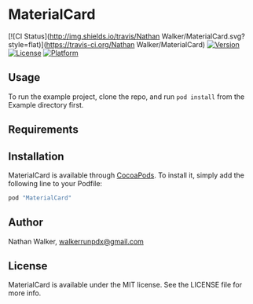 # MaterialCard

[![CI Status](http://img.shields.io/travis/Nathan Walker/MaterialCard.svg?style=flat)](https://travis-ci.org/Nathan Walker/MaterialCard)
[![Version](https://img.shields.io/cocoapods/v/MaterialCard.svg?style=flat)](http://cocoapods.org/pods/MaterialCard)
[![License](https://img.shields.io/cocoapods/l/MaterialCard.svg?style=flat)](http://cocoapods.org/pods/MaterialCard)
[![Platform](https://img.shields.io/cocoapods/p/MaterialCard.svg?style=flat)](http://cocoapods.org/pods/MaterialCard)

## Usage

To run the example project, clone the repo, and run `pod install` from the Example directory first.

## Requirements

## Installation

MaterialCard is available through [CocoaPods](http://cocoapods.org). To install
it, simply add the following line to your Podfile:

```ruby
pod "MaterialCard"
```

## Author

Nathan Walker, walkerrunpdx@gmail.com

## License

MaterialCard is available under the MIT license. See the LICENSE file for more info.
